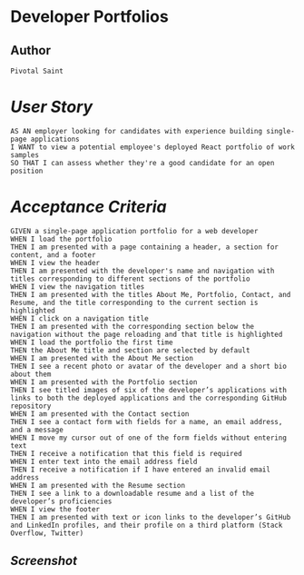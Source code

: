 # **Developer Portfolios**

## **Author**
    Pivotal Saint

# ***User Story***
    AS AN employer looking for candidates with experience building single-page applications
    I WANT to view a potential employee's deployed React portfolio of work samples
    SO THAT I can assess whether they're a good candidate for an open position

# ***Acceptance Criteria***

    GIVEN a single-page application portfolio for a web developer
    WHEN I load the portfolio
    THEN I am presented with a page containing a header, a section for content, and a footer
    WHEN I view the header
    THEN I am presented with the developer's name and navigation with titles corresponding to different sections of the portfolio
    WHEN I view the navigation titles
    THEN I am presented with the titles About Me, Portfolio, Contact, and Resume, and the title corresponding to the current section is highlighted
    WHEN I click on a navigation title
    THEN I am presented with the corresponding section below the navigation without the page reloading and that title is highlighted
    WHEN I load the portfolio the first time
    THEN the About Me title and section are selected by default
    WHEN I am presented with the About Me section
    THEN I see a recent photo or avatar of the developer and a short bio about them
    WHEN I am presented with the Portfolio section
    THEN I see titled images of six of the developer’s applications with links to both the deployed applications and the corresponding GitHub repository
    WHEN I am presented with the Contact section
    THEN I see a contact form with fields for a name, an email address, and a message
    WHEN I move my cursor out of one of the form fields without entering text
    THEN I receive a notification that this field is required
    WHEN I enter text into the email address field
    THEN I receive a notification if I have entered an invalid email address
    WHEN I am presented with the Resume section
    THEN I see a link to a downloadable resume and a list of the developer’s proficiencies
    WHEN I view the footer
    THEN I am presented with text or icon links to the developer’s GitHub and LinkedIn profiles, and their profile on a third platform (Stack Overflow, Twitter)

## ***Screenshot***
